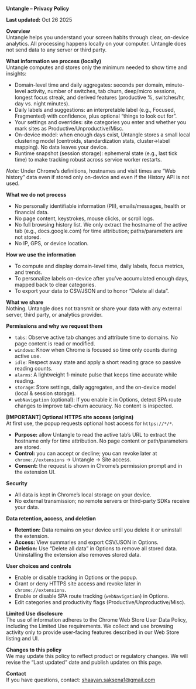 **Untangle – Privacy Policy**

**Last updated:** Oct 26 2025

**Overview**  
Untangle helps you understand your screen habits through clear, on-device analytics. All processing happens locally on your computer. Untangle does not send data to any server or third party.

**What information we process (locally)**  
Untangle computes and stores only the minimum needed to show time and insights:

- Domain-level time and daily aggregates: seconds per domain, minute-level activity, number of switches, tab churn, deep/micro sessions, longest focus streak, and derived features (productive %, switches/hr, day vs. night minutes).
- Daily labels and suggestions: an interpretable label (e.g., Focused, Fragmented) with confidence, plus optional “things to look out for”.
- Your settings and overrides: site categories you enter and whether you mark sites as Productive/Unproductive/Misc.
- On-device model: when enough days exist, Untangle stores a small local clustering model (centroids, standardization stats, cluster→label mapping). No data leaves your device.
- Runtime snapshot (session storage): ephemeral state (e.g., last tick time) to make tracking robust across service worker restarts.

*Note:* Under Chrome’s definitions, hostnames and visit times are “Web history” data even if stored only on-device and even if the History API is not used.

**What we do not process**  
- No personally identifiable information (PII), emails/messages, health or financial data.  
- No page content, keystrokes, mouse clicks, or scroll logs.  
- No full browsing history list. We only extract the hostname of the active tab (e.g., docs.google.com) for time attribution; paths/parameters are not stored.  
- No IP, GPS, or device location.

**How we use the information**  
- To compute and display domain-level time, daily labels, focus metrics, and trends.  
- To personalize labels on-device after you’ve accumulated enough days, mapped back to clear categories.  
- To export your data to CSV/JSON and to honor “Delete all data”.

**What we share**  
Nothing. Untangle does not transmit or share your data with any external server, third party, or analytics provider.

**Permissions and why we request them**  
- `tabs`: Observe active tab changes and attribute time to domains. No page content is read or modified.  
- `windows`: Know when Chrome is focused so time only counts during active use.  
- `idle`: Respect away state and apply a short reading grace so passive reading counts.  
- `alarms`: A lightweight 1-minute pulse that keeps time accurate while reading.  
- `storage`: Store settings, daily aggregates, and the on-device model (local & session storage).  
- `webNavigation` (optional): If you enable it in Options, detect SPA route changes to improve tab-churn accuracy. No content is inspected.

**[IMPORTANT] Optional HTTPS site access (origins)**  
At first use, the popup requests optional host access for `https://*/*`.

- **Purpose:** allow Untangle to read the active tab’s URL to extract the hostname only for time attribution. No page content or path/parameters are stored.  
- **Control:** you can accept or decline; you can revoke later at `chrome://extensions` → Untangle → Site access.  
- **Consent:** the request is shown in Chrome’s permission prompt and in the extension UI.

**Security**  
- All data is kept in Chrome’s local storage on your device.  
- No external transmission; no remote servers or third-party SDKs receive your data.

**Data retention, access, and deletion**  
- **Retention:** Data remains on your device until you delete it or uninstall the extension.  
- **Access:** View summaries and export CSV/JSON in Options.  
- **Deletion:** Use “Delete all data” in Options to remove all stored data. Uninstalling the extension also removes stored data.

**User choices and controls**  
- Enable or disable tracking in Options or the popup.  
- Grant or deny HTTPS site access and revoke later in `chrome://extensions`.  
- Enable or disable SPA route tracking (`webNavigation`) in Options.  
- Edit categories and productivity flags (Productive/Unproductive/Misc).

**Limited Use disclosure**  
The use of information adheres to the Chrome Web Store User Data Policy, including the Limited Use requirements. We collect and use browsing activity only to provide user-facing features described in our Web Store listing and UI.

**Changes to this policy**  
We may update this policy to reflect product or regulatory changes. We will revise the “Last updated” date and publish updates on this page.

**Contact**  
If you have questions, contact: shaayan.saksena1@gmail.com

